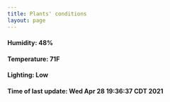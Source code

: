 ```yaml
---
title: Plants' conditions
layout: page
---
```



#### Humidity: 48%
#### Temperature: 71F
#### Lighting: Low
#### Time of last update: Wed Apr 28 19:36:37 CDT 2021
